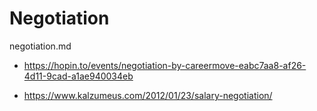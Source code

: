 # Negotiation

negotiation.md

*   https://hopin.to/events/negotiation-by-careermove-eabc7aa8-af26-4d11-9cad-a1ae940034eb

*   https://www.kalzumeus.com/2012/01/23/salary-negotiation/

